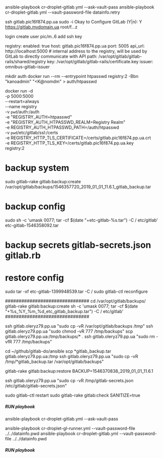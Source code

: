 ansible-playbook cr-droplet-gitlab.yml \--ask-vault-pass
ansible-playbook cr-droplet-gitlab.yml \--vault-password-file datainfo.retry


ssh gitlab.pic16f874.pp.ua
sudo -i
Okay to Configure GitLab (Y|n): Y
https://gitlab.mydomain.ua
root/f...z


login
create user pic/m..6
add ssh key


  registry:
    enabled: true
    host: gitlab.pic16f874.pp.ua
    port: 5005
    api_url: http://localhost:5000 # internal address to the registry, will be used by GitLab to directly communicate with API
    path: /var/opt/gitlab/gitlab-rails/shared/registry
    key: /var/opt/gitlab/gitlab-rails/certificate.key
    issuer: omnibus-gitlab-issuer

mkdir auth
docker run --rm  --entrypoint htpasswd   registry:2 -Bbn "kanoadmin" "<K@nomdm" > auth/htpasswd

docker run -d \
  -p 5000:5000 \
  --restart=always \
  --name registry \
  -v `pwd`/auth:/auth \
  -e "REGISTRY_AUTH=htpasswd" \
  -e "REGISTRY_AUTH_HTPASSWD_REALM=Registry Realm" \
  -e REGISTRY_AUTH_HTPASSWD_PATH=/auth/htpasswd \
  -v `pwd`/etc/gitlab/ssl:/certs \
  -e REGISTRY_HTTP_TLS_CERTIFICATE=/certs/gitlab.pic16f874.pp.ua.crt \
  -e REGISTRY_HTTP_TLS_KEY=/certs/gitlab.pic16f874.pp.ua.key \
  registry:2


# backup system
sudo gitlab-rake gitlab:backup:create
/var/opt/gitlab/backups/1546357720_2019_01_01_11.6.1_gitlab_backup.tar
# backup config
sudo sh -c 'umask 0077; tar -cf $(date "+etc-gitlab-%s.tar") -C / etc/gitlab'
etc-gitlab-1546358092.tar
# backup secrets gitlab-secrets.json  gitlab.rb 

# restore config
sudo tar -xf etc-gitlab-1399948539.tar -C /
sudo gitlab-ctl reconfigure

###############################
cd /var/opt/gitlab/backups/
gitlab-rake gitlab:backup:create
sh -c 'umask 0077; tar -cf $(date "+%s_%Y_%m_%d_etc_gitlab_backup.tar") -C / etc/gitlab'
###############################

ssh gitlab.oleryz79.pp.ua "sudo cp -vR /var/opt/gitlab/backups /tmp"
ssh gitlab.oleryz79.pp.ua "sudo chmod -vR 777 /tmp/backups"
scp gitlab.oleryz79.pp.ua:/tmp/backups/* .
ssh gitlab.oleryz79.pp.ua "sudo rm -vfR 777 /tmp/backups"

cd ~/github/gitlab-do/ansible
scp *gitlab_backup.tar gitlab.oleryz79.pp.ua:/tmp
ssh gitlab.oleryz79.pp.ua "sudo cp -vR  /tmp/*gitlab_backup.tar /var/opt/gitlab/backups"

gitlab-rake gitlab:backup:restore BACKUP=1546370838_2019_01_01_11.6.1

ssh gitlab.oleryz79.pp.ua "sudo cp -vR  /tmp/gitlab-secrets.json /etc/gitlab/gitlab-secrets.json"
        

sudo gitlab-ctl restart
sudo gitlab-rake gitlab:check SANITIZE=true

##### RUN playbook #####
ansible-playbook cr-droplet-gitlab.yml --ask-vault-pass

ansible-playbook cr-droplet-gl-runner.yml --vault-password-file ../../datainfo.pwd
ansible-playbook cr-droplet-gitlab.yml --vault-password-file ../../datainfo.pwd
##### RUN playbook #####
